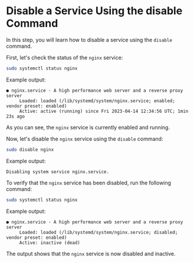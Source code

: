 # Disable a Service Using the disable Command

In this step, you will learn how to disable a service using the `disable` command.

First, let's check the status of the `nginx` service:

```bash
sudo systemctl status nginx
```

Example output:

```
● nginx.service - A high performance web server and a reverse proxy server
     Loaded: loaded (/lib/systemd/system/nginx.service; enabled; vendor preset: enabled)
     Active: active (running) since Fri 2023-04-14 12:34:56 UTC; 1min 23s ago
```

As you can see, the `nginx` service is currently enabled and running.

Now, let's disable the `nginx` service using the `disable` command:

```bash
sudo disable nginx
```

Example output:

```
Disabling system service nginx.service.
```

To verify that the `nginx` service has been disabled, run the following command:

```bash
sudo systemctl status nginx
```

Example output:

```
● nginx.service - A high performance web server and a reverse proxy server
     Loaded: loaded (/lib/systemd/system/nginx.service; disabled; vendor preset: enabled)
     Active: inactive (dead)
```

The output shows that the `nginx` service is now disabled and inactive.
